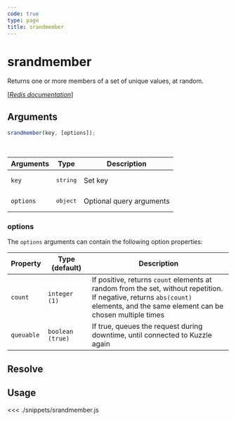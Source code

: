 ```yaml
---
code: true
type: page
title: srandmember
---
```


# srandmember

Returns one or more members of a set of unique values, at random.

[[_Redis documentation_]](https://redis.io/commands/srandmember)

## Arguments

```js
srandmember(key, [options]);
```

<br/>

| Arguments | Type     | Description              |
| --------- | -------- | ------------------------ |
| `key`     | <pre>string</pre> | Set key                  |
| `options` | <pre>object</pre> | Optional query arguments |

### options

The `options` arguments can contain the following option properties:

| Property   | Type (default)   | Description                                                                                                                                                                         |
| ---------- | ---------------- | ----------------------------------------------------------------------------------------------------------------------------------------------------------------------------------- |
| `count`    | `integer (1)`    | If positive, returns `count` elements at random from the set, without repetition.<br/>If negative, returns `abs(count)` elements, and the same element can be chosen multiple times |
| `queuable` | `boolean (true)` | If true, queues the request during downtime, until connected to Kuzzle again                                                                                                        |

## Resolve

## Usage

<<< ./snippets/srandmember.js
